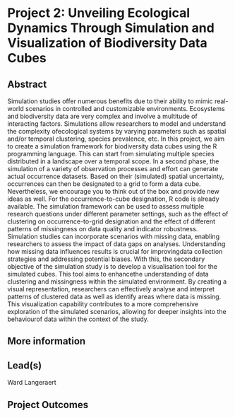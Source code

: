 # Project 2: Unveiling Ecological Dynamics Through Simulation and Visualization of Biodiversity Data Cubes

## Abstract
Simulation studies offer numerous benefits due to their ability to mimic real-world scenarios in controlled and customizable environments. Ecosystems and biodiversity data are very complex and involve a multitude of interacting factors. Simulations allow researchers to model and understand the complexity ofecological systems by varying parameters such as spatial and/or temporal clustering, species prevalence, etc. In this project, we aim to create a simulation framework for biodiversity data cubes using the R programming language. This can start from simulating multiple species distributed in a landscape over a temporal scope. In a second phase, the simulation of a variety of observation processes and effort can generate actual occurrence datasets. Based on their (simulated) spatial uncertainty, occurrences can then be designated to a grid to form a data cube. Nevertheless, we encourage you to think out of the box and provide new ideas as well. For the occurrence-to-cube designation, R code is already available. The simulation framework can be used to assess multiple research questions under different parameter settings, such as the effect of clustering on occurrence-to-grid designation and the effect of different patterns of missingness on data quality and indicator robustness. Simulation studies can incorporate scenarios with missing data, enabling researchers to assess the impact of data gaps on analyses. Understanding how missing data influences results is crucial for improvingdata collection strategies and addressing potential biases. With this, the secondary objective of the simulation study is to develop a visualisation tool for the simulated cubes. This tool aims to enhancethe understanding of data clustering and missingness within the simulated environment. By creating a visual representation, researchers can effectively analyse and interpret patterns of clustered data as well as identify areas where data is missing. This visualization capability contributes to a more comprehensive exploration of the simulated scenarios, allowing for deeper insights into the behaviourof data within the context of the study.

## More information


## Lead(s)
Ward Langeraert

## Project Outcomes
